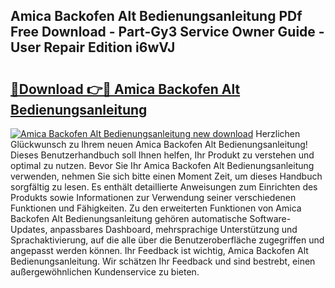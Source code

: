 ## Amica Backofen Alt Bedienungsanleitung PDf Free Download - Part-Gy3 Service Owner Guide - User Repair Edition i6wVJ

# <h2><a href="http://df1bfb7.blite.top/?on=Amica+Backofen+Alt+Bedienungsanleitung">🔗Download 👉🔴 Amica Backofen Alt Bedienungsanleitung</a></h2>

[![Amica Backofen Alt Bedienungsanleitung new download](https://i.imgur.com/lujVjoI.png)](http://df1bfb7.blite.top/?on=Amica+Backofen+Alt+Bedienungsanleitung)
Herzlichen Glückwunsch zu Ihrem neuen Amica Backofen Alt Bedienungsanleitung! Dieses Benutzerhandbuch soll Ihnen helfen, Ihr Produkt zu verstehen und optimal zu nutzen. Bevor Sie Ihr Amica Backofen Alt Bedienungsanleitung verwenden, nehmen Sie sich bitte einen Moment Zeit, um dieses Handbuch sorgfältig zu lesen. Es enthält detaillierte Anweisungen zum Einrichten des Produkts sowie Informationen zur Verwendung seiner verschiedenen Funktionen und Fähigkeiten. Zu den erweiterten Funktionen von Amica Backofen Alt Bedienungsanleitung gehören automatische Software-Updates, anpassbares Dashboard, mehrsprachige Unterstützung und Sprachaktivierung, auf die alle über die Benutzeroberfläche zugegriffen und angepasst werden können. Ihr Feedback ist wichtig, Amica Backofen Alt Bedienungsanleitung. Wir schätzen Ihr Feedback und sind bestrebt, einen außergewöhnlichen Kundenservice zu bieten.
